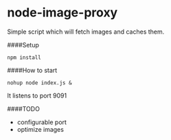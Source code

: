 node-image-proxy
===============

Simple script which will fetch images and caches them.

####Setup
```
npm install
```

####How to start
```
nohup node index.js &
```
It listens to port 9091

####TODO
* configurable port
* optimize images
